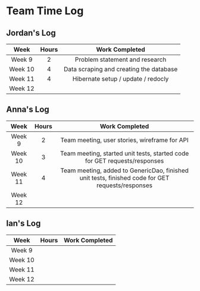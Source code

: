 # Team Time Log

## Jordan's Log
| Week     | Hours |             Work Completed              |
| :--:     |:-----:|:---------------------------------------:|
| Week 9   |   2   |     Problem statement and research      |
| Week 10  |   4   | Data scraping and creating the database |
| Week 11  |   4   |   Hibernate setup  / update / redocly   |
| Week 12  |       |                                         |

## Anna's Log
| Week     | Hours |                                          Work Completed                                          |
| :--:     |:-----:|:------------------------------------------------------------------------------------------------:|
| Week 9   |   2   |                          Team meeting, user stories, wireframe for API                           |
| Week 10  |   3   |            Team meeting, started unit tests, started code for GET requests/responses             |
| Week 11  |   4   | Team meeting, added to GenericDao, finished unit tests, finished code for GET requests/responses |
| Week 12  |       |                                                                                                  |

## Ian's Log
| Week     | Hours | Work Completed |
| :--:     | :--:  |     :---:      |
| Week 9   |       |                |
| Week 10  |       |                |
| Week 11  |       |                |
| Week 12  |       |                |
